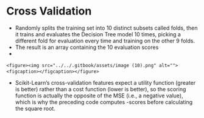 # Cross Validation

* Randomly splits the training set into 10 distinct subsets called folds, then it trains and evaluates the Decision Tree model 10 times, picking a different fold for evaluation every time and training on the other 9 folds.&#x20;
* The result is an array containing the 10 evaluation scores
*

    <figure><img src="../../.gitbook/assets/image (10).png" alt=""><figcaption></figcaption></figure>
* Scikit-Learn’s cross-validation features expect a utility function (greater is better) rather than a cost function (lower is better), so the scoring function is actually the opposite of the MSE (i.e., a negative value), which is why the preceding code computes -scores before calculating the square root.
